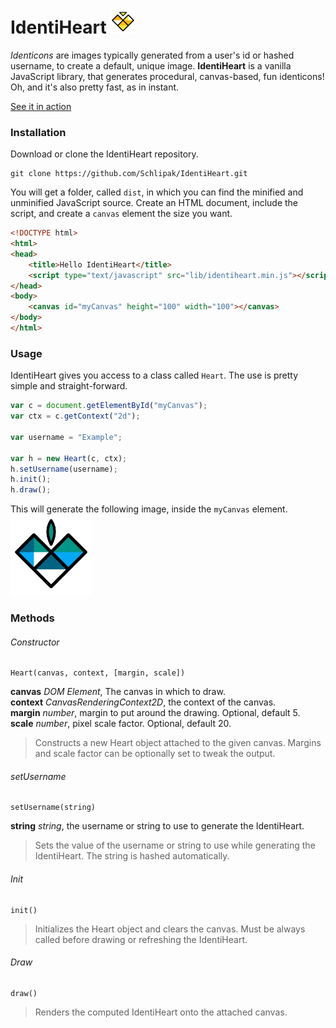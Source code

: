 IdentiHeart <img src="./img/identiheart.png" width="40">
===========

*Identicons* are images typically generated from a user's id or hashed username, to create a default, unique image.
**IdentiHeart** is a vanilla JavaScript library, that generates procedural, canvas-based, fun identicons!
Oh, and it's also pretty fast, as in instant.

[See it in action](http://schlipak.github.io/IdentiHeart/ "Demo")

### Installation
Download or clone the IdentiHeart repository.

```
git clone https://github.com/Schlipak/IdentiHeart.git
```

You will get a folder, called `dist`, in which you can find the minified and unminified JavaScript source.
Create an HTML document, include the script, and create a `canvas` element the size you want.

``` html
<!DOCTYPE html>
<html>
<head>
	<title>Hello IdentiHeart</title>
	<script type="text/javascript" src="lib/identiheart.min.js"></script>
</head>
<body>
	<canvas id="myCanvas" height="100" width="100"></canvas>
</body>
</html>
```

### Usage
IdentiHeart gives you access to a class called `Heart`. The use is pretty simple and straight-forward.

``` javascript
var c = document.getElementById("myCanvas");
var ctx = c.getContext("2d");

var username = "Example";

var h = new Heart(c, ctx);
h.setUsername(username);
h.init();
h.draw();
```

This will generate the following image, inside the `myCanvas` element.<br />
<img src="./img/example.png" width="130">

### Methods
###### Constructor

```
Heart(canvas, context, [margin, scale])
```
**canvas** *DOM Element*, The canvas in which to draw.<br/>
**context** *CanvasRenderingContext2D*, the context of the canvas.<br/>
**margin** *number*, margin to put around the drawing. Optional, default 5.<br/>
**scale** *number*, pixel scale factor. Optional, default 20.

> Constructs a new Heart object attached to the given canvas. Margins and scale factor can be optionally set to tweak the output.

###### setUsername

```
setUsername(string)
```

**string** *string*, the username or string to use to generate the IdentiHeart.

> Sets the value of the username or string to use while generating the IdentiHeart. The string is hashed automatically.

###### Init

```
init()
```

> Initializes the Heart object and clears the canvas. Must be always called before drawing or refreshing the IdentiHeart.

###### Draw

```
draw()
```

> Renders the computed IdentiHeart onto the attached canvas.